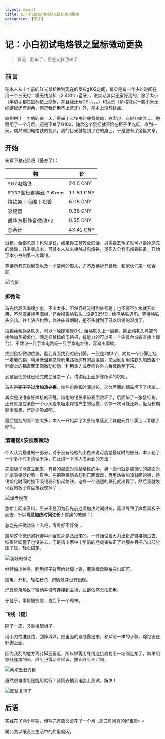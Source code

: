 ```yaml
---
layout: mypost
title: 记：小白初试电烙铁之鼠标微动更换
categories: [硬件]
---
```

# 记：小白初试电烙铁之鼠标微动更换

> 省流：翻车了，但是又救回来了

## 前言

在本人从十年前的红光鼠标换到现在的罗技g102之间，其实是有一年多的时间在用一个三无的二模无线鼠标（2.4Ghz+蓝牙），说实话其实还蛮好用的，除了太小（半边手都在鼠标垫上摩擦，并且我还玩OSU。。。）和太贵（价格能买一套小米无线键鼠还有剩余，何况我还用不上蓝牙）外，基本上没有缺点。

直到用了一年后的某一天，得益于它使用的静音微动，寿命短，左键开始罢工。勉强用了一个月后，还是下单了G102，随后这个鼠标就开始在柜子里吃灰，直到一天，偶然刷到电烙铁的视频，我的目光就投到了它的身上，于是便有了这篇文章。



## 开始

先看下总花费吧（叠券了）：

| 物                    | 价        |
| --------------------- | --------- |
| 907电烙铁             | 24.6 CNY  |
| 6337含松香锡丝 0.6 mm | 11.81 CNY |
| 烙铁架＋海绵＋松香    | 6.08 CNY  |
| 吸锡器                | 0.38 CNY  |
| 凯华方形静音微动*2    | 0.55 CNY  |
| 总合计                | 43.42 CNY |

没错，全部包邮！也就是说，如果你工具齐全的话，只需要五毛多就可以换掉原先的微动，几乎零成本。可惜本人从未接触过电烙铁，遂购入全套电烙铁装备，开始了本小白的第一次焊锡。

等待所有东西到货以及一个空闲的周末，迫不及待拆开鼠标，和家伙们来一张合影:

![合影](/posts/2023/013.png)

### 拆微动

首先给高温海绵加水，不宜太多，不然容易流得到处都是；也不要不加水就开始用，不然直接烧黑海绵，还会损害烙铁头…设定325℃，给电烙铁通电，等待烙铁头变热。往上沾点松香，烙铁头冒烟时，差不多就到了可以熔锡的温度了。

拉锡丝触碰烙铁头，可以一触即熔就OK。给烙铁头上一层锡，防止烙铁头与空气接触加热被氧化。固定好鼠标的电路板，有能力的可以买一个夹具台或者直接上焊台(，不建议一只手拿电路板一只手拿电烙铁，容易出事故。

找到鼠标微动位置，翻到背面找到对应针脚，一般是2或3个，向每一个针脚上挂一定量的锡，利用低温锡来降低电路板原有的高温锡，来回反复用烙铁头加热各个针脚上的锡直至正面微动松动，利用重力或者些许外力给微动整下来。

到这里任务就已经完成三分之一了，讲讲我上面步骤所踩的坑吧。

首先是~~犯下了~~**过度加热~~之罪~~**，加热电路板时间过长，这为后面的翻车埋下了伏笔…

其次是没准备好焊接的环境。熔化的锡把桌垫表面烫坏了，后面垫了一张鼠标垫。还有就是应该备一个小风扇来吸走焊接产生的烟雾，偶尔一次可能还好，但为长期健康着想，还是少吸点吧...

最后是挂的锡不宜太多，本人一开始弄了太多结果落到了其他元件针脚上...清理了好久。

### 清理锡&安装新微动

个人认为最难的一部分，对于没有经验的小白来说可能是最耗时的部分，本人花了一个多小时才清理干净，在此讲一下本人摸索到的方法：

先把板子竖直立起来，有锡的那面对准拿烙铁的手，另一面也就是装微动的那面对准拿吸锡器的另一只手。先把吸锡器头怼到正面焊盘，再用烙铁加热背面的锡，待锡熔化时同时按下吸锡器和抬起烙铁，这样一个通透的焊孔就出现了，然后我就发现我的板子焊盘被我整掉了...

![焊盘脱落](/posts/2023/014.png)

急忙上网查资料，原来正是因为我先前连续加热时间过长，高温导致了焊盘离板子而去...所以**切忌加热时间过长**！惨痛的教训：(

总之先把微动装上去吧，看看好不好使...

凯华这个微动的针脚中间金属片是凸出来的，一开始试着大力出奇迹直接捅进去，结果针脚歪了也没进去，于是请出家中十年前的老虎钳扶正了针脚并且把凸出部分压了压，轻松搞定。

![装好的微动](/posts/2023/015.png)

继续掏出烙铁，翻到板子背面给针脚上锡，覆盖焊盘略微突出即可。

插电，开机，轻松秒杀...的情景并没有出现。

焊盘脱落导致了微动并没有连接到主板，左键依然无法使用。

于是乎，事情被搁置，直到下一个周末。

### 飞线（锡）

隔了一周，又重拾起板子。

用小刀找准线路，刮掉绿漆，把里面的铜线露出来，和以前一样的步骤，熔坨锡在针脚上面。

因为我刮的地方离针脚还蛮近，所以懒得用导线连接直接用一坨锡连接了，如果用导线连接的活，线头记得沾点松香，防止线头不沾锡。

![两坨丑丑的锡](/posts/2023/016.png)

虽然很难看但是能用就行！装回去插到电脑上测试，解决！

![耶鼠复活了](/posts/2023/017.png)

## 后语

实践花了两个星期，但写完这篇文章花了一个月...高三时间真的好宝贵= =

属此文以录高三生活中的忙里偷闲。
